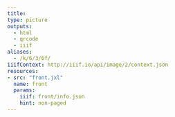 ```yaml
---
title:
type: picture
outputs:
  - html
  - qrcode
  - iiif
aliases:
  - /k/6/3/6f/
iiifContext: http://iiif.io/api/image/2/context.json
resources:
- src: "front.jxl"
  name: front
  params:
    iiif: front/info.json
    hint: non-paged
---
```

